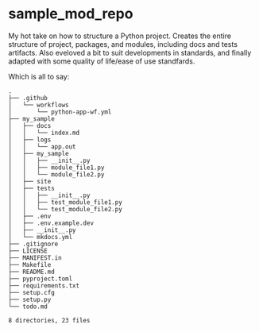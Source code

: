 # sample_mod_repo
My hot take on how to structure a Python project.  Creates the entire structure of project, packages, and modules, including docs and tests artifacts.  Also eveloved a bit to suit developments in standards, and finally adapted with some quality of life/ease of use standfards.  

Which is all to say:

```
.
├── .github
│   └── workflows
│       └── python-app-wf.yml
├── my_sample
│   ├── docs
│   │   └── index.md
│   ├── logs
│   │   └── app.out
│   ├── my_sample
│   │   ├── __init__.py
│   │   ├── module_file1.py
│   │   └── module_file2.py
│   ├── site
│   ├── tests
│   │   ├── __init__.py
│   │   ├── test_module_file1.py
│   │   └── test_module_file2.py
│   ├── .env
│   ├── .env.example.dev
│   ├── __init__.py
│   └── mkdocs.yml
├── .gitignore
├── LICENSE
├── MANIFEST.in
├── Makefile
├── README.md
├── pyproject.toml
├── requirements.txt
├── setup.cfg
├── setup.py
└── todo.md

8 directories, 23 files
```
